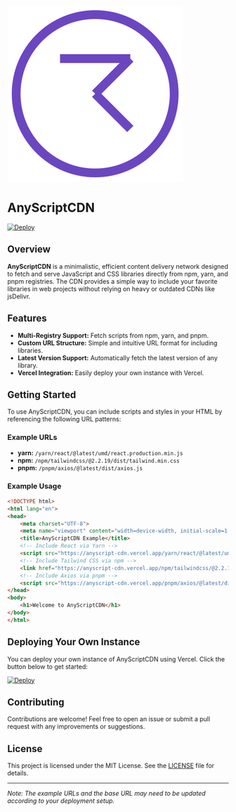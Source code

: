 
<img src="/assets/logo.svg" alt="Logo" class="">

# AnyScriptCDN

[![Deploy](https://vercel.com/button)](https://vercel.com/new/git/external?repository-url=https://github.com/linuxfandudeguy/anyscriptCDN)

## Overview

**AnyScriptCDN** is a minimalistic, efficient content delivery network designed to fetch and serve JavaScript and CSS libraries directly from npm, yarn, and pnpm registries. The CDN provides a simple way to include your favorite libraries in web projects without relying on heavy or outdated CDNs like jsDelivr.

## Features

- **Multi-Registry Support:** Fetch scripts from npm, yarn, and pnpm.
- **Custom URL Structure:** Simple and intuitive URL format for including libraries.
- **Latest Version Support:** Automatically fetch the latest version of any library.
- **Vercel Integration:** Easily deploy your own instance with Vercel.

## Getting Started

To use AnyScriptCDN, you can include scripts and styles in your HTML by referencing the following URL patterns:

### Example URLs

- **yarn:** `/yarn/react/@latest/umd/react.production.min.js`
- **npm:** `/npm/tailwindcss/@2.2.19/dist/tailwind.min.css`
- **pnpm:** `/pnpm/axios/@latest/dist/axios.js`

### Example Usage

```html
<!DOCTYPE html>
<html lang="en">
<head>
    <meta charset="UTF-8">
    <meta name="viewport" content="width=device-width, initial-scale=1.0">
    <title>AnyScriptCDN Example</title>
    <!-- Include React via Yarn -->
    <script src="https://anyscript-cdn.vercel.app/yarn/react/@latest/umd/react.production.min.js"></script>
    <!-- Include Tailwind CSS via npm -->
    <link href="https://anyscript-cdn.vercel.app/npm/tailwindcss/@2.2.19/dist/tailwind.min.css" rel="stylesheet">
    <!-- Include Axios via pnpm -->
    <script src="https://anyscript-cdn.vercel.app/pnpm/axios/@latest/dist/axios.js"></script>
</head>
<body>
    <h1>Welcome to AnyScriptCDN</h1>
</body>
</html>
```

## Deploying Your Own Instance

You can deploy your own instance of AnyScriptCDN using Vercel. Click the button below to get started:

[![Deploy](https://vercel.com/button)](https://vercel.com/new/git/external?repository-url=https://github.com/linuxfandudeguy/anyscriptCDN)

## Contributing

Contributions are welcome! Feel free to open an issue or submit a pull request with any improvements or suggestions.

## License

This project is licensed under the MIT License. See the [LICENSE](LICENSE) file for details.

---

*Note: The example URLs and the base URL may need to be updated according to your deployment setup.*
